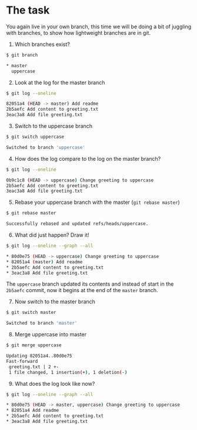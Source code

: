 # The task

You again live in your own branch, this time we will be doing a bit of juggling with branches, to show how lightweight branches are in git.

1. Which branches exist?

```bash
$ git branch 

* master
  uppercase
```

2. Look at the log for the master branch

```bash
$ git log --oneline 

82051a4 (HEAD -> master) Add readme
2b5aefc Add content to greeting.txt
3eac3a8 Add file greeting.txt
```

3. Switch to the uppercase branch

```bash
$ git switch uppercase 

Switched to branch 'uppercase'
```

4. How does the log compare to the log on the master branch?

```bash
$ git log --oneline 

0b9c1c8 (HEAD -> uppercase) Change greeting to uppercase
2b5aefc Add content to greeting.txt
3eac3a8 Add file greeting.txt
```

5. Rebase your uppercase branch with the master (`git rebase master`)

```bash
$ git rebase master

Successfully rebased and updated refs/heads/uppercase.
```

6. What did just happen? Draw it!

```bash
$ git log --oneline --graph --all

* 80d0e75 (HEAD -> uppercase) Change greeting to uppercase
* 82051a4 (master) Add readme
* 2b5aefc Add content to greeting.txt
* 3eac3a8 Add file greeting.txt
```

The `uppercase` branch updated its contents and instead of start in the `2b5aefc` commit, now it begins at the end of the `master` branch.

7. Now switch to the master branch

```bash
$ git switch master 

Switched to branch 'master'
```

8. Merge uppercase into master

```bash
$ git merge uppercase

Updating 82051a4..80d0e75
Fast-forward
 greeting.txt | 2 +-
 1 file changed, 1 insertion(+), 1 deletion(-)
```

9. What does the log look like now?

```bash
$ git log --oneline --graph --all

* 80d0e75 (HEAD -> master, uppercase) Change greeting to uppercase
* 82051a4 Add readme
* 2b5aefc Add content to greeting.txt
* 3eac3a8 Add file greeting.txt
```
